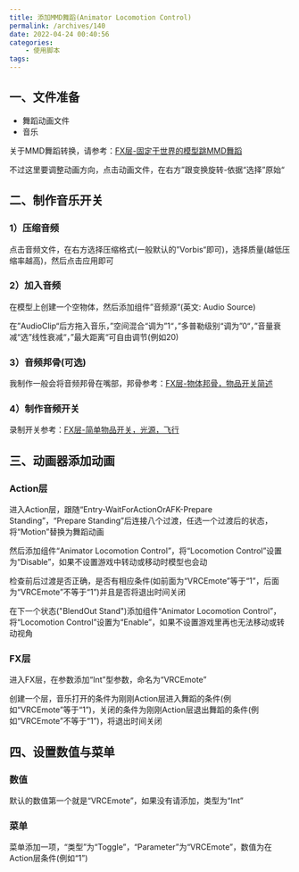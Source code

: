 ```yaml
---
title: 添加MMD舞蹈(Animator Locomotion Control)
permalink: /archives/140
date: 2022-04-24 00:40:56
categories:
    - 使用脚本
tags:
---
```


## 一、文件准备

- 舞蹈动画文件
- 音乐

关于MMD舞蹈转换，请参考：[FX层-固定于世界的模型跳MMD舞蹈](https://vrc.yexca.net/archives/108/)

不过这里要调整动画方向，点击动画文件，在右方”跟变换旋转-依据“选择”原始“

## 二、制作音乐开关

### 1）压缩音频

点击音频文件，在右方选择压缩格式(一般默认的”Vorbis“即可)，选择质量(越低压缩率越高)，然后点击应用即可

### 2）加入音频

在模型上创建一个空物体，然后添加组件”音频源“(英文: Audio Source)

在”AudioClip“后方拖入音乐，”空间混合“调为”1“，”多普勒级别“调为”0“，”音量衰减“选”线性衰减“，”最大距离“可自由调节(例如20)

### 3）音频邦骨(可选)

我制作一般会将音频邦骨在嘴部，邦骨参考：[FX层-物体邦骨，物品开关简述](https://vrc.yexca.net/archives/75/)

### 4）制作音频开关

录制开关参考：[FX层-简单物品开关，光源，飞行](https://vrc.yexca.net/archives/70/)

## 三、动画器添加动画

### Action层

进入Action层，跟随“Entry-WaitForActionOrAFK-Prepare Standing”，“Prepare Standing”后连接八个过渡，任选一个过渡后的状态，将“Motion”替换为舞蹈动画

然后添加组件“Animator Locomotion Control”，将“Locomotion Control”设置为“Disable”，如果不设置游戏中转动或移动时模型也会动

检查前后过渡是否正确，是否有相应条件(如前面为“VRCEmote”等于“1”，后面为“VRCEmote”不等于“1”)并且是否将退出时间关闭

在下一个状态("BlendOut Stand")添加组件“Animator Locomotion Control”，将“Locomotion Control”设置为“Enable”，如果不设置游戏里再也无法移动或转动视角

### FX层

进入FX层，在参数添加“Int”型参数，命名为“VRCEmote”

创建一个层，音乐打开的条件为刚刚Action层进入舞蹈的条件(例如“VRCEmote”等于“1”)，关闭的条件为刚刚Action层退出舞蹈的条件(例如“VRCEmote”不等于“1”)，将退出时间关闭

## 四、设置数值与菜单

### 数值

默认的数值第一个就是“VRCEmote”，如果没有请添加，类型为“Int”

### 菜单

菜单添加一项，“类型”为“Toggle”，“Parameter”为“VRCEmote”，数值为在Action层条件(例如“1”)